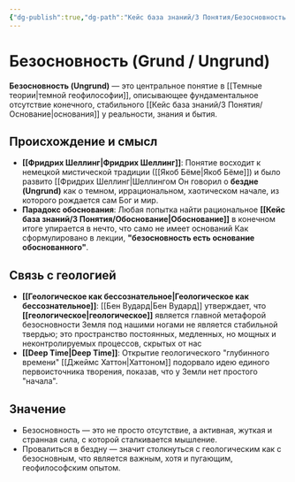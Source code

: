```yaml
---
{"dg-publish":true,"dg-path":"Кейс база знаний/3 Понятия/Безосновность (Grund - Ungrund)","permalink":"/kejs-baza-znanij/3-ponyatiya/bezosnovnost-grund-ungrund/"}
---
```



# Безосновность (Grund / Ungrund)

**Безосновность (Ungrund)** — это центральное понятие в [[Темные теории\|темной геофилософии]], описывающее фундаментальное отсутствие конечного, стабильного [[Кейс база знаний/3 Понятия/Основание\|основания]] у реальности, знания и бытия.

## Происхождение и смысл
- **[[Фридрих Шеллинг\|Фридрих Шеллинг]]**: Понятие восходит к немецкой мистической традиции ([[Якоб Бёме\|Якоб Бёме]]) и было развито [[Фридрих Шеллинг|Шеллингом Он говорил о **бездне (Ungrund)** как о темном, иррациональном, хаотическом начале, из которого рождается сам Бог и мир.
- **Парадокс обоснования**: Любая попытка найти рациональное **[[Кейс база знаний/3 Понятия/Обоснование\|Обоснование]]** в конечном итоге упирается в нечто, что само не имеет оснований Как сформулировано в лекции, **"безосновность есть основание обоснованного"**.

## Связь с геологией
- **[[Геологическое как бессознательное\|Геологическое как бессознательное]]**: [[Бен Вудард\|Бен Вудард]] утверждает, что **[[геологическое\|геологическое]]** является главной метафорой безосновности  Земля под нашими ногами не является стабильной твердью; это пространство постоянных, медленных, но мощных и неконтролируемых процессов, скрытых от нас 
- **[[Deep Time\|Deep Time]]**: Открытие геологического "глубинного времени" [[Джеймс Хаттон\|Хаттоном]] подорвало идею единого первоисточника творения, показав, что у Земли нет простого "начала".

## Значение
- Безосновность — это не просто отсутствие, а активная, жуткая и странная сила, с которой сталкивается мышление.
- Провалиться в бездну — значит столкнуться с геологическим как с безосновным, что является важным, хотя и пугающим, геофилософским опытом.


